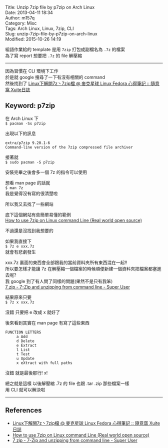 Title: Unzip 7zip file by p7zip on Arch Linux  
Date: 2013-04-11 18:34  
Author: m157q  
Category: Misc  
Tags: Arch Linux, Linux, 7zip, CLI  
Slug: unzip-7zip-file-by-p7zip-on-arch-linux  
Modified: 2015-10-26 14:19  
  
組語作業給的 template 是用 `7zip` 打包成副檔名為 `.7z` 的檔案  
為了寫 report 想要把 `.7z` 的 file 解壓縮  
  
---  
  
因為習慣在 CLI 環境下工作  
於是就 google 搜尋了一下有沒有相關的 command  
然後找到了 [Linux下解開7z丶7zip檔 @ 麥克星球 Linux Fedora 心得筆記 :: 隨意窩 Xuite日誌](http://blog.xuite.net/michaelr/linux/17595860)  
  
## Keyword: p7zip  
  
在 Arch Linux 下  
`$ pacman -Ss p7zip`  
  
出現以下的訊息  
```  
extra/p7zip 9.20.1-6  
Command-line version of the 7zip compressed file archiver  
```  
  
接著就  
`$ sudo pacman -S p7zip`  
  
  
安裝完畢之後會多一個 7z 的指令可以使用  
  
想看 man page 的話就  
`$ man 7z`  
我是覺得沒有寫的很清楚啦  
  
所以我又去找了一些網站  
  
底下這個網站有些簡單易懂的範例  
[How to use 7zip on Linux command Line (Real world open source)](https://www.ibm.com/developerworks/community/blogs/6e6f6d1b-95c3-46df-8a26-b7efd8ee4b57/entry/how_to_use_7zip_on_linux_command_line144?lang=en)  
  
  
不過還是沒找到我想要的  
  
如果我直接下  
`$ 7z e xxx.7z`  
就會有悲劇發生  
  
xxx.7z 裏面的東西會全部跟我的當前資料夾所有東西混在一起!!  
所以要怎樣才能讓 7z 在解壓縮一個檔案的時候順便新建一個資料夾把檔案都塞進去呢?  
我 google 到了有人問了同樣的問題(果然不是只有我笨)  
[7 zip - 7-Zip and unzipping from command line - Super User](http://superuser.com/questions/95902/7-zip-and-unzipping-from-command-line)  
  
  
結果原來只要  
`$ 7z x xxx.7z`  
  
沒錯 只要把 e 改成 x 就好了  
  
後來看到其實在 man page 有寫了這些東西  
```  
FUNCTION LETTERS  
	 a Add  
	 d Delete  
	 e Extract  
	 l List  
	 t Test  
	 u Update  
	 x eXtract with full paths  
```  
沒錯 就是最後那行! x!  
  
總之就是這樣 以後解壓縮 .7z 的 file 也跟 .tar .zip 那些檔案一樣  
用 CLI 就可以解決啦  
  
---  
  
## References  
  
+ [Linux下解開7z丶7zip檔 @ 麥克星球 Linux Fedora 心得筆記 :: 隨意窩 Xuite日誌](http://blog.xuite.net/michaelr/linux/17595860)  
+ [How to use 7zip on Linux command Line (Real world open source)](https://www.ibm.com/developerworks/community/blogs/6e6f6d1b-95c3-46df-8a26-b7efd8ee4b57/entry/how_to_use_7zip_on_linux_command_line144?lang=en)  
+ [7 zip - 7-Zip and unzipping from command line - Super User](http://superuser.com/questions/95902/7-zip-and-unzipping-from-command-line)  
